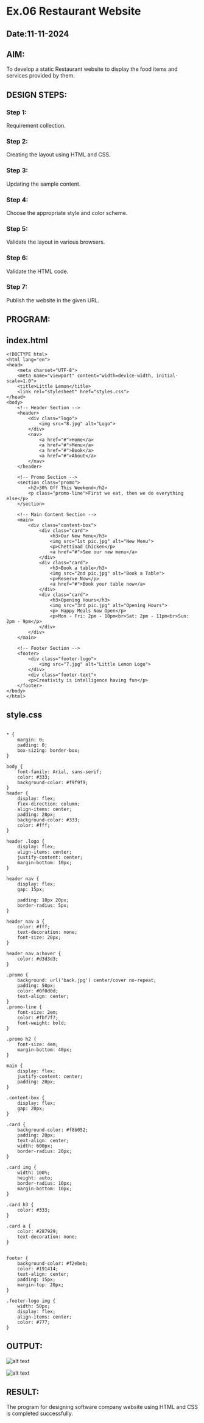 # Ex.06 Restaurant Website
## Date:11-11-2024

## AIM:
To develop a static Restaurant website to display the food items and services provided by them.

## DESIGN STEPS:

### Step 1:
Requirement collection.

### Step 2:
Creating the layout using HTML and CSS.

### Step 3:
Updating the sample content.

### Step 4:
Choose the appropriate style and color scheme.

### Step 5:
Validate the layout in various browsers.

### Step 6:
Validate the HTML code.

### Step 7:
Publish the website in the given URL.

## PROGRAM:
## index.html
```
<!DOCTYPE html>
<html lang="en">
<head>
    <meta charset="UTF-8">
    <meta name="viewport" content="width=device-width, initial-scale=1.0">
    <title>Little Lemon</title>
    <link rel="stylesheet" href="styles.css">
</head>
<body>
    <!-- Header Section -->
    <header>
        <div class="logo">
            <img src="8.jpg" alt="Logo">
        </div>
        <nav>
            <a href="#">Home</a>
            <a href="#">Menu</a>
            <a href="#">Book</a>
            <a href="#">About</a>
        </nav>
    </header>

    <!-- Promo Section -->
    <section class="promo">
        <h2>30% Off This Weekend</h2>
        <p class="promo-line">First we eat, then we do everything else</p>
    </section>

    <!-- Main Content Section -->
    <main>
        <div class="content-box">
            <div class="card">
                <h3>Our New Menu</h3>
                <img src="1st pic.jpg" alt="New Menu">
                <p>Chettinad Chicken</p>
                <a href="#">See our new menu</a>
            </div>
            <div class="card">
                <h3>Book a table</h3>
                <img src="2nd pic.jpg" alt="Book a Table">
                <p>Reserve Now</p>
                <a href="#">Book your table now</a>
            </div>
            <div class="card">
                <h3>Opening Hours</h3>
                <img src="3rd pic.jpg" alt="Opening Hours">
                <p> Happy Meals Now Open</p>
                <p>Mon - Fri: 2pm - 10pm<br>Sat: 2pm - 11pm<br>Sun: 2pm - 9pm</p>
            </div>
        </div>
    </main>

    <!-- Footer Section -->
    <footer>
        <div class="footer-logo">
            <img src="7.jpg" alt="Little Lemon Logo">
        </div>
        <div class="footer-text">
        <p>Creativity is intelligence having fun</p>
    </footer>
</body>
</html>

```
## style.css
```

* {
    margin: 0;
    padding: 0;
    box-sizing: border-box;
}

body {
    font-family: Arial, sans-serif;
    color: #333;
    background-color: #f9f9f9;
}
header {
    display: flex;
    flex-direction: column;
    align-items: center;
    padding: 20px;
    background-color: #333; 
    color: #fff;
}

header .logo {
    display: flex;
    align-items: center;
    justify-content: center;
    margin-bottom: 10px;
}

header nav {
    display: flex;
    gap: 15px;
    
    padding: 10px 20px; 
    border-radius: 5px; 
}

header nav a {
    color: #fff;
    text-decoration: none;
    font-size: 20px; 
}

header nav a:hover {
    color: #d3d3d3; 
}

.promo {
    background: url('back.jpg') center/cover no-repeat;
    padding: 50px;
    color: #0f0d0d;
    text-align: center;
}
.promo-line {
    font-size: 2em; 
    color: #fbf7f7;
    font-weight: bold;
}

.promo h2 {
    font-size: 4em;
    margin-bottom: 40px;
}

main {
    display: flex;
    justify-content: center;
    padding: 20px;
}

.content-box {
    display: flex;
    gap: 20px;
}

.card {
    background-color: #f8b052;
    padding: 20px;
    text-align: center;
    width: 600px;
    border-radius: 20px;
}

.card img {
    width: 100%;
    height: auto;
    border-radius: 10px;
    margin-bottom: 10px;
}

.card h3 {
    color: #333;
}

.card a {
    color: #287929;
    text-decoration: none;
}


footer {
    background-color: #f2ebeb;
    color: #191414;
    text-align: center;
    padding: 15px;
    margin-top: 20px;
}

.footer-logo img {
    width: 50px;
    display: flex;
    align-items: center;
    color: #777;
}
```

## OUTPUT:
![alt text](<Screenshot (75)-1.png>)

![alt text](<Screenshot (76)-1.png>)

## RESULT:
The program for designing software company website using HTML and CSS is completed successfully.
